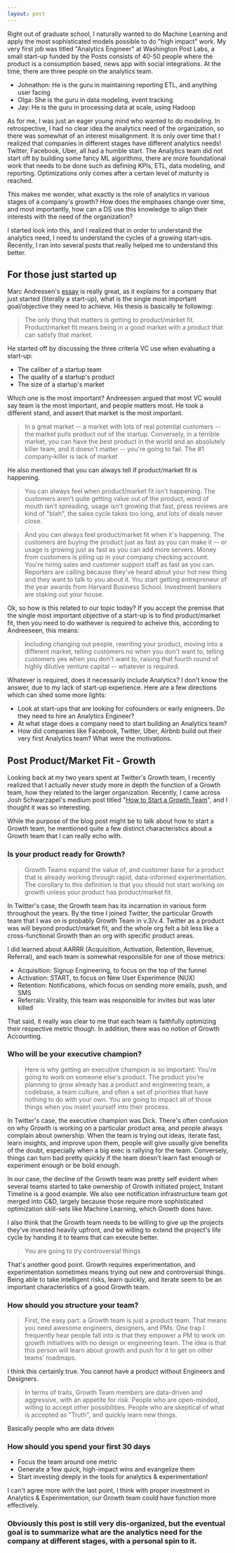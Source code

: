 ```yaml
---
layout: post
---
```

Right out of graduate school, I naturally wanted to do Machine Learning and apply the most sophisticated models possible to do "high impact" work. My very first job was titled "Analytics Engineer" at Washington Post Labs, a small start-up funded by the Posts consists of 40-50 people where the product is a consumption based, news app with social integrations. At the time, there are three people on the analytics team.

* Johnathon: He is the guru in maintaining reporting ETL, and anything user facing
* Olga: She is the guru in data modeling, event tracking 
* Jay: He is the guru in processing data at scale, using Hadoop

As for me, I was just an eager young mind who wanted to do modeling. In retrospective, I had no clear idea the analytics need of the organization, so there was somewhat of an interest misalignment. It is only over time that I realized that companies in different stages have different analytics needs! Twitter, Facebook, Uber, all had a humble start. The Analytics team did not start off by building some fancy ML algorithms, there are more foundational work that needs to be done such as defining KPIs, ETL, data modeling, and reporting. Optimizations only comes after a certain level of maturity is reached.  

This makes me wonder, what exactly is the role of analytics in various stages of a company's growth? How does the emphases change over time, and most importantly, how can a DS use this knowledge to align their interests with the need of the organization?

I started look into this, and I realized that in order to understand the analytics need, I need to understand the cycles of a growing start-ups. Recently, I ran into several posts that really helped me to understand this better.

## For those just started up
Marc Andressen's [essay] is really great, as it explains for a company that just started (literally a start-up), what is the single most important goal/objective they need to achieve. His thesis is basically te following:

> The only thing that matters is getting to product/market fit. Product/market fit means being in a good market with a product that can satisfy that market.

He started off by discussing the three criteria VC use when evaluating a start-up:

* The caliber of a startup team
* The quality of a startup's product
* The size of a startup's market

Which one is the most important? Andreessen argued that most VC would say team is the most important, and people matters most. He took a different stand, and assert that market is the most important.

> In a great market -- a market with lots of real potential customers -- the market pulls product out of the startup. Conversely, in a terrible market, you can have the best product in the world and an absolutely killer team, and it doesn't matter -- you're going to fail. The #1 company-killer is lack of market

He also mentioned that you can always tell if product/market fit is happening.

> You can always feel when product/market fit isn't happening. The customers aren't quite getting value out of the product, word of mouth isn't spreading, usage isn't growing that fast, press reviews are kind of "blah", the sales cycle takes too long, and lots of deals never close.

> And you can always feel product/market fit when it's happening. The customers are buying the product just as fast as you can make it -- or usage is growing just as fast as you can add more servers. Money from customers is piling up in your company checking account. You're hiring sales and customer support staff as fast as you can. Reporters are calling because they've heard about your hot new thing and they want to talk to you about it. You start getting entrepreneur of the year awards from Harvard Business School. Investment bankers are staking out your house. 

Ok, so how is this related to our topic today? If you accept the premise that the single most important objective of a start-up is to find product/market fit, then you need to do wathever is required to acheive this, according to Andreeseen, this means:

> Including changing out people, rewriting your product, moving into a different market, telling customers no when you don't want to, telling customers yes when you don't want to, raising that fourth round of highly dilutive venture capital -- whatever is required.

Whatever is required, does it necessarily include Analytics? I don't know the answer, due to my lack of start-up experience. Here are a few directions which can shed some more lights:

* Look at start-ups that are looking for cofounders or early enigneers. Do they need to hire an Analytics Engineer?
* At what stage does a company need to start building an Analytics team?
* How did companies like Facebook, Twitter, Uber, Airbnb build out their very first Analytics team? What were the motivations.

## Post Product/Market Fit - Growth

Looking back at my two years spent at Twitter's Growth team, I recently realized that I actually never study more in depth the function of a Growth team, how they related to the larger organization. Recently, I came across Josh Schwarzapel's medium post titled "[How to Start a Growth Team]", and I thought it was so interesting. 

While the purpose of the blog post might be to talk about how to start a Growth team, he mentioned quite a few distinct characteristics about a Growth team that I can really echo with.

### Is your product ready for Growth?

> Growth Teams expand the value of, and customer base for a product that is already working through rapid, data-informed experimentation. The corollary to this definition is that you should not start working on growth unless your product has product/market fit.

In Twitter's case, the Growth team has its incarnation in various form throughout the years. By the time I joined Twitter, the particular Growth team that I was on is probably Growth Team in v.3/v.4. Twitter as a product was will beyond product/market fit, and the whole org felt a bit less like a cross-functional Growth than an org with specific product areas.

I did learned about AARRR (Acquisition, Activation, Retention, Revenue, Referral), and each team is somewhat responsible for one of those metrics:

* Acquisition: Signup Engineering, to focus on the top of the funnel
* Activation: START, to focus on New User Experimence (NUX)
* Retention: Notifications, which focus on sending more emails, push, and SMS
* Referrals: Virality, this team was responsible for invites but was later killed

That said, it really was clear to me that each team is faithfully optimizing their respective metric though. In addition, there was no notion of Growth Accounting.

### Who will be your executive champion?

> Here is why getting an executive champion is so important: You're going to work on someone else's product. The product you’re planning to grow already has a product and engineering team, a codebase, a team culture, and often a set of priorities that have nothing to do with your own. You are going to impact all of those things when you insert yourself into their process.

In Twitter's case, the executive champion was Dick. There's often confusion on why Growth is working on a particular product area, and people always complain about ownership. When the team is trying out ideas, iterate fast, learn insights, and improve upon them, people will give usually give benefits of the doubt, especially when a big exec is rallying for the team. Conversely, things can turn bad pretty quickly if the team doesn't learn fast enough or experiment enough or be bold enough.

In our case, the decline of the Growth team was pretty self evident when several teams started to take ownership of Growth initiated project, Instant Timeline is a good example. We also see notification infrastructure team got merged into C&D, largely because those require more sophisticated optimization skill-sets like Machine Learning, which Growth does have.

I also think that the Growth team needs to be willing to give up the projects they've invested heavily upfront, and be willing to extend the project's life cycle by handing it to teams that can execute better.

> You are going to try controversial things

That's another good point. Growth requires experimentation, and experimentation sometimes means trying out new and controversial things. Being able to take intelligent risks, learn quickly, and iterate seem to be an important characteristics of a good Growth team.

### How should you structure your team?

> First, the easy part: a Growth team is just a product team. That means you need awesome engineers, designers, and PMs. One trap I frequently hear people fall into is that they empower a PM to work on growth initiatives with no design or engineering team. The idea is that this person will learn about growth and push for it to get on other teams’ roadmaps. 

I think this certainly true. You cannot have a product without Engineers and Designers.

> In terms of traits, Growth Team members are data-driven and aggressive, with an appetite for risk. People who are open-minded, willing to accept other possibilities. People who are skeptical of what is accepted as "Truth", and quickly learn new things.

Basically people who are data driven

### How should you spend your first 30 days

* Focus the team around one metric
* Generate a few quick, high-impact wins and evangelize them
* Start investing deeply in the tools for analytics & experimentation!

I can't agree more with the last point, I think with proper investment in Analytics & Experimentation, our Growth team could have function more effectively.

### Obviously this post is still very dis-organized, but the eventual goal is to summarize what are the analytics need for the company at different stages, with a personal spin to it.

[essay]: http://web.stanford.edu/class/ee204/ProductMarketFit.html
[How to Start a Growth Team]: https://medium.com/android-news/how-to-start-a-growth-team-ff70cd29c0f2
